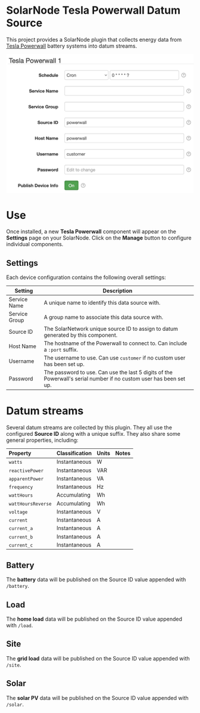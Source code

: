 # SolarNode Tesla Powerwall Datum Source

This project provides a SolarNode plugin that collects energy data from
[Tesla Powerwall][powerwall] battery systems into datum streams.

<img alt="Tempest settings UI" src="docs/solarnode-powerwall-settings@2x.png" width="596">

# Use

Once installed, a new **Tesla Powerwall** component will appear on the **Settings** page on your
SolarNode. Click on the **Manage** button to configure individual components.

## Settings

Each device configuration contains the following overall settings:

| Setting              | Description |
|----------------------|-------------|
| Service Name         | A unique name to identify this data source with. |
| Service Group        | A group name to associate this data source with. |
| Source ID            | The SolarNetwork unique source ID to assign to datum generated by this component. |
| Host Name            | The hostname of the Powerwall to connect to. Can include a `:port` suffix. |
| Username             | The username to use. Can use `customer` if no custom user has been set up. |
| Password             | The password to use. Can use the last 5 digits of the Powerwall's serial number if no custom user has been set up. |

# Datum streams

Several datum streams are collected by this plugin. They all use the configured **Source ID**
along with a unique suffix. They also share some general properties, including:

| Property | Classification | Units | Notes |
|:---------|:---------------|:------|:------|
| `watts`             | Instantaneous | W | |
| `reactivePower`     | Instantaneous | VAR | |
| `apparentPower`     | Instantaneous | VA | |
| `frequency`         | Instantaneous | Hz | |
| `wattHours`         | Accumulating  | Wh | |
| `wattHoursReverse`  | Accumulating  | Wh | |
| `voltage`           | Instantaneous | V | |
| `current`           | Instantaneous | A | |
| `current_a`         | Instantaneous | A | |
| `current_b`         | Instantaneous | A | |
| `current_c`         | Instantaneous | A | |


## Battery

The **battery** data will be published on the Source ID value appended with `/battery`.

## Load

The **home load** data will be published on the Source ID value appended with `/load`.

## Site

The **grid load** data will be published on the Source ID value appended with `/site`.

## Solar

The **solar PV** data will be published on the Source ID value appended with `/solar`.


[powerwall]: https://www.tesla.com/powerwall
